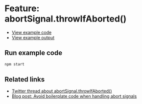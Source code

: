 # Feature: abortSignal.throwIfAborted()

- [View example code](./example.js)
- [View example output](./example-output.txt)

## Run example code

```bash
npm start
```

## Related links

- [Twitter thread about abortSignal.throwIfAborted()](https://twitter.com/simonplend/status/1487053107720859648)
- [Blog post: Avoid boilerplate code when handling abort signals](https://simonplend.com/avoid-boilerplate-code-when-handling-abort-signals/)
